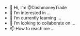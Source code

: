 - 👋 Hi, I’m @DashmoneyTrade
- 👀 I’m interested in ...
- 🌱 I’m currently learning ...
- 💞️ I’m looking to collaborate on ...
- 📫 How to reach me ...

<!---
Dashmoneytrade is a trading company that helps people make money from there comfort zones like any trading company.Its easier to use and you can access it very quickly.This platform will help you get what you want ....

